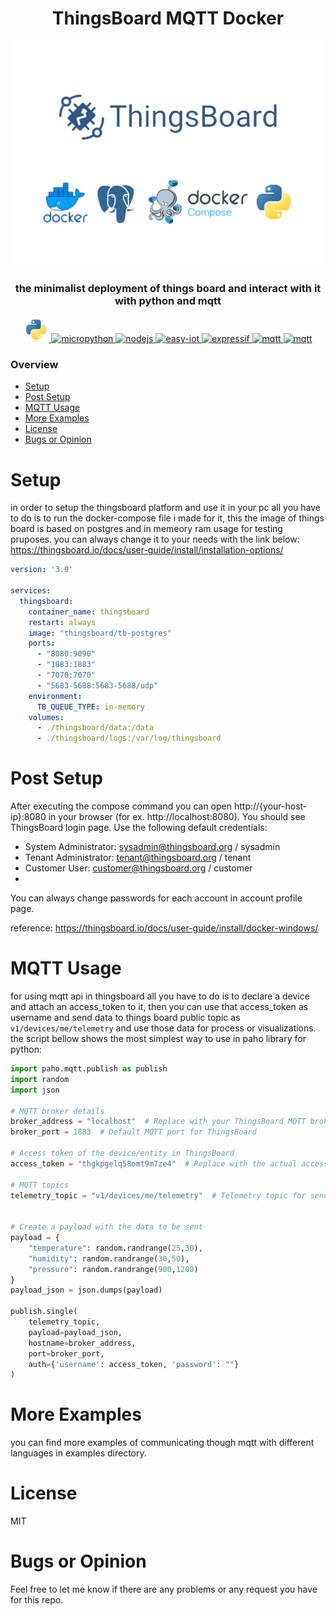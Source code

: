 <h1 align="center">ThingsBoard MQTT Docker</h1>


<div align="center" ><a href="https://easy-iot.ir"><img loading="lazy" style="width:700px" src="./docs/banner.png"></a></div>

<h3 align="center">the minimalist deployment of things board and interact with it with python and mqtt</h3>
<p align="center">
<a href="https://www.python.org" target="_blank"> <img src="https://raw.githubusercontent.com/devicons/devicon/master/icons/python/python-original.svg" alt="python" width="40" height="40"/> </a>
<a href="https://www.micropython.org/" target="_blank"> <img src="https://micropython.org/static/img/Mlogo_138wh.png" alt="micropython" width="40" height="40"/> </a> 
<a href="https://nodejs.org/en/" target="_blank"> <img src="https://seeklogo.com/images/N/nodejs-logo-FBE122E377-seeklogo.com.png" alt="nodejs" width="40" height="40"/> </a>
<a href="https://www.easy-iot.ir/" target="_blank"> <img src="https://easy-iot.io/wp-content/uploads/2022/02/logo.png" alt="easy-iot" width="90" height="40"/> </a>  
<a href="#" target="_blank"> <img src="https://upload.wikimedia.org/wikipedia/commons/2/22/Logo_von_Espressif.png" alt="expressif" width="70" height="40"/> </a> 
<a href="https://mqtt.org/" target="_blank"> <img src="https://upload.wikimedia.org/wikipedia/commons/thumb/e/e0/Mqtt-hor.svg/2560px-Mqtt-hor.svg.png" alt="mqtt" width="130" height="40"/> </a> 
<a href="https://thingsboard.io" target="_blank"> <img src="https://thingsboard.io/images/thingsboard_logo_blue.svg" alt="mqtt" width="130" height="40"/> </a> 
</p>

### Overview
- [Setup](#setup)
- [Post Setup](#post-setup)
- [MQTT Usage](#mqtt-usage)
- [More Examples](#more-examples)
- [License](#license)
- [Bugs or Opinion](#bugs-or-opinion)


# Setup
in order to setup the thingsboard platform and use it in your pc all you have to do is to run the docker-compose file i made for it, this the image of things board is based on postgres and in memeory ram usage for testing pruposes.
you can always change it to your needs with the link below:
<https://thingsboard.io/docs/user-guide/install/installation-options/>

```yaml
version: '3.9'

services:
  thingsboard:
    container_name: thingsboard
    restart: always
    image: "thingsboard/tb-postgres"
    ports:
      - "8080:9090"
      - "1883:1883"
      - "7070:7070"
      - "5683-5688:5683-5688/udp"
    environment:
      TB_QUEUE_TYPE: in-memory
    volumes:
      - ./thingsboard/data:/data
      - ./thingsboard/logs:/var/log/thingsboard

```
# Post Setup
After executing the compose command you can open http://{your-host-ip}:8080 in your browser (for ex. http://localhost:8080). You should see ThingsBoard login page. Use the following default credentials:

- System Administrator: sysadmin@thingsboard.org / sysadmin
- Tenant Administrator: tenant@thingsboard.org / tenant
- Customer User: customer@thingsboard.org / customer
- 
You can always change passwords for each account in account profile page.

reference: <https://thingsboard.io/docs/user-guide/install/docker-windows/>

# MQTT Usage
for using mqtt api in thingsboard all you have to do is to declare a device and attach an access_token to it, then you can use that access_token as username and send data to things board public topic as ```v1/devices/me/telemetry``` and use those data for process or visualizations.
the script bellow shows the most simplest way to use in paho library for python:
```python
import paho.mqtt.publish as publish
import random
import json 

# MQTT broker details
broker_address = "localhost"  # Replace with your ThingsBoard MQTT broker address
broker_port = 1883  # Default MQTT port for ThingsBoard

# Access token of the device/entity in ThingsBoard
access_token = "thgkpgelq58omt9m7ze4"  # Replace with the actual access token

# MQTT topics
telemetry_topic = "v1/devices/me/telemetry"  # Telemetry topic for sending data to ThingsBoard


# Create a payload with the data to be sent
payload = {
    "temperature": random.randrange(25,30),
    "humidity": random.randrange(30,50),
    "pressure": random.randrange(900,1200)
}
payload_json = json.dumps(payload)

publish.single(
    telemetry_topic,
    payload=payload_json,
    hostname=broker_address,
    port=broker_port,
    auth={'username': access_token, 'password': ""}
)
```
# More Examples
you can find more examples of communicating though mqtt with different languages in examples directory.


# License
MIT

# Bugs or Opinion
Feel free to let me know if there are any problems or any request you have for this repo.
